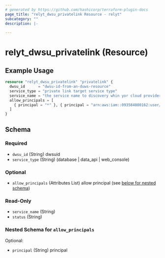 ```yaml
---
# generated by https://github.com/hashicorp/terraform-plugin-docs
page_title: "relyt_dwsu_privatelink Resource - relyt"
subcategory: ""
description: |-
  
---
```


# relyt_dwsu_privatelink (Resource)



## Example Usage

```terraform
resource "relyt_dwsu_privatelink" "privatelink" {
  dwsu_id      = "dwsu-id-from-an-duws-resource"
  service_type = "private link target service type"
  service_name = "the service name to discovery whin yor cloud provider"
  allow_principals = [
    { principal = "*" }, { principal = "arn:aws:iam::093584080162:user/*" }
  ]
}
```

<!-- schema generated by tfplugindocs -->
## Schema

### Required

- `dwsu_id` (String) dwsuid
- `service_type` (String) (database | data_api | web_console)

### Optional

- `allow_principals` (Attributes List) allow principal (see [below for nested schema](#nestedatt--allow_principals))

### Read-Only

- `service_name` (String)
- `status` (String)

<a id="nestedatt--allow_principals"></a>
### Nested Schema for `allow_principals`

Optional:

- `principal` (String) principal
